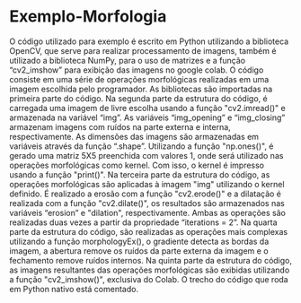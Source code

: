 # Exemplo-Morfologia
O código utilizado para exemplo é escrito em Python utilizando a biblioteca OpenCV, que serve para realizar processamento de imagens, também é utilizado a biblioteca NumPy, para o uso de matrizes e a função “cv2_imshow” para exibição das imagens no google colab. O código consiste em uma série de operações morfológicas realizadas em uma imagem escolhida pelo programador. As bibliotecas são importadas na primeira parte do código.
Na segunda parte da estrutura do código, é carregada uma imagem de livre escolha usando a função "cv2.imread()" e armazenada na variável “img”. As variáveis “img_opening” e “img_closing” armazenam imagens com ruídos na parte externa e interna, respectivamente. As dimensões das imagens são armazenadas em variáveis através da função “.shape”.  Utilizando a função "np.ones()", é gerado uma matriz 5X5 preenchida com valores 1, onde será utilizado nas operações morfológicas como kernel. Com isso, o kernel é impresso usando a função "print()".
Na terceira parte da estrutura do código, as operações morfológicas são aplicadas à imagem "img" utilizando o kernel definido. É realizado a  erosão com a função "cv2.erode()" e a dilatação é realizada com a função "cv2.dilate()", os resultados são armazenados nas variáveis “erosion” e "dilation", respectivamente. Ambas as operações são realizadas duas vezes a partir da propriedade “iterations = 2”.
Na quarta parte da estrutura do código, são realizadas as operações mais complexas utilizando a função morphologyEx(), o gradiente detecta as bordas da imagem, a abertura remove os ruídos da parte externa da imagem e o fechamento  remove ruídos internos.
Na quinta parte da estrutura do código, as imagens resultantes das operações morfológicas são exibidas utilizando a função "cv2_imshow()", exclusiva do Colab. O trecho do código que roda em Python nativo está comentado.

